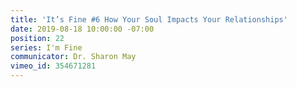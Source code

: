 ```yaml
---
title: 'It’s Fine #6 How Your Soul Impacts Your Relationships'
date: 2019-08-18 10:00:00 -07:00
position: 22
series: I'm Fine
communicator: Dr. Sharon May
vimeo_id: 354671281
---
```



